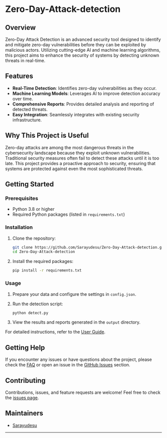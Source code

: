 # Zero-Day-Attack-detection

## Overview

Zero-Day Attack Detection is an advanced security tool designed to identify and mitigate zero-day vulnerabilities before they can be exploited by malicious actors. Utilizing cutting-edge AI and machine learning algorithms, this project aims to enhance the security of systems by detecting unknown threats in real-time.

## Features

- **Real-Time Detection**: Identifies zero-day vulnerabilities as they occur.
- **Machine Learning Models**: Leverages AI to improve detection accuracy over time.
- **Comprehensive Reports**: Provides detailed analysis and reporting of detected threats.
- **Easy Integration**: Seamlessly integrates with existing security infrastructure.

## Why This Project is Useful

Zero-day attacks are among the most dangerous threats in the cybersecurity landscape because they exploit unknown vulnerabilities. Traditional security measures often fail to detect these attacks until it is too late. This project provides a proactive approach to security, ensuring that systems are protected against even the most sophisticated threats.

## Getting Started

### Prerequisites

- Python 3.8 or higher
- Required Python packages (listed in `requirements.txt`)

### Installation

1. Clone the repository:

   ```bash
   git clone https://github.com/Sarayudesu/Zero-Day-Attack-detection.git
   cd Zero-Day-Attack-detection
   ```

2. Install the required packages:

   ```bash
   pip install -r requirements.txt
   ```

### Usage

1. Prepare your data and configure the settings in `config.json`.
2. Run the detection script:

   ```bash
   python detect.py
   ```

3. View the results and reports generated in the `output` directory.

For detailed instructions, refer to the [User Guide](docs/UserGuide.md).

## Getting Help

If you encounter any issues or have questions about the project, please check the [FAQ](docs/FAQ.md) or open an issue in the [GitHub Issues](https://github.com/Sarayudesu/Zero-Day-Attack-detection/issues) section.

## Contributing

Contributions, issues, and feature requests are welcome! Feel free to check the [issues page](https://github.com/Sarayudesu/Zero-Day-Attack-detection/issues).

## Maintainers

- [Sarayudesu](https://github.com/Sarayudesu)

---
